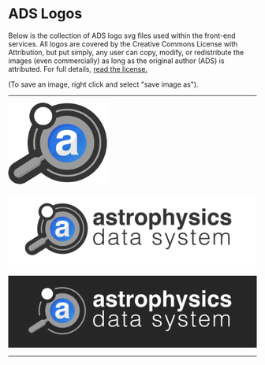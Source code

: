 # ADS Logos

Below is the collection of ADS logo svg files used within the front-end services. All logos are covered by the Creative Commons License with Attribution, but put simply, any user can copy, modify, or redistribute the images (even commercially) as long as the original author (ADS) is attributed. For full details, <a href="http://creativecommons.org/licenses/by/4.0/" target="_blank">read the license.</a>

(To save an image, right click and select "save image as").


<hr>
<div class="row">

  <div class="col-sm-12 col-md-0 col-md-offset-1">

  <div>
    <img src="/help/img/bbb_assets/ads_partial_logo_dark_background.svg" alt="" class="img-responsive" style="max-width:200px;margin:auto;">
  </div>
  <br>
  <div>
    <img src="/help/img/bbb_assets/ads_logo_full_light_background.svg" alt="" class="img-responsive">
  </div>
  <br>
  <div>
    <img src="/help/img/bbb_assets/ads_logo_full_dark_background.svg" alt="" class="img-responsive">
  </div>


  </div>
</div>
<hr>
